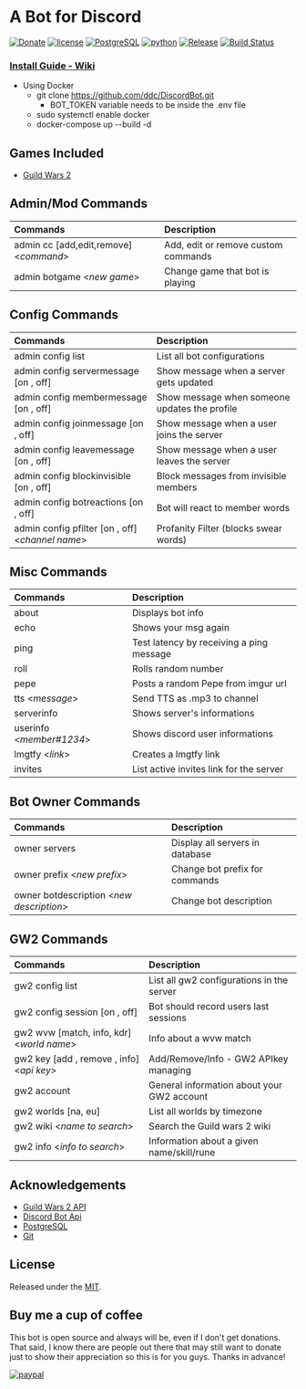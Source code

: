 # A Bot for Discord

[![Donate](https://img.shields.io/badge/Donate-PayPal-brightgreen.svg?style=plastic)](https://www.paypal.com/cgi-bin/webscr?cmd=_s-xclick&hosted_button_id=38E66BHC4623Y)
[![license](https://img.shields.io/github/license/ddc/DiscordBot.svg?style=plastic)](https://github.com/ddc/DiscordBot/blob/master/LICENSE) 
[![PostgreSQL](https://img.shields.io/badge/PostgreSQL-16-yellow.svg?style=plastic)](https://www.postgresql.org)
[![python](https://img.shields.io/badge/python-3.12-lightgrey.svg?style=plastic)](https://www.python.org/downloads/release)
[![Release](https://img.shields.io/github/release/ddc/DiscordBot.svg?style=plastic)](https://github.com/ddc/DiscordBot/releases/latest)
[![Build Status](https://img.shields.io/endpoint.svg?url=https://actions-badge.atrox.dev/ddc/DiscordBot/badge?ref=master&style=plastic&label=build&logo=none)](https://actions-badge.atrox.dev/ddc/DiscordBot/goto?ref=master)


<!--
### [Invitation Link](https://discordapp.com/api/oauth2/authorize?client_id=427992048088383518&permissions=8&scope=bot)
+ Use the link bellow to invite this bot into your server, or install your own using the install guide
    + [Invitation Link](https://discordapp.com/api/oauth2/authorize?client_id=427992048088383518&permissions=8&scope=bot)
-->

### [Install Guide - Wiki](https://ddc.github.io/DiscordBot)
+ Using Docker
    + git clone https://github.com/ddc/DiscordBot.git
      + BOT_TOKEN variable needs to be inside the .env file
    + sudo systemctl enable docker
    + docker-compose up --build -d

## Games Included
+ [Guild Wars 2](https://www.guildwars2.com)


## Admin/Mod Commands
| Commands                               | Description                         |
|:---------------------------------------|:------------------------------------|
| admin cc [add,edit,remove] <_command_> | Add, edit or remove custom commands |
| admin botgame <_new game_>             | Change game that bot is playing     |

## Config Commands
| Commands                                         | Description                                   |
|:-------------------------------------------------|:----------------------------------------------|
| admin config list                                | List all bot configurations                   |
| admin config servermessage   [on , off]          | Show message when a server gets updated       |
| admin config membermessage   [on , off]          | Show message when someone updates the profile |
| admin config joinmessage     [on , off]          | Show message when a user joins the server	    |
| admin config leavemessage    [on , off]          | Show message when a user leaves the server    |
| admin config blockinvisible  [on , off]          | Block messages from invisible members         |
| admin config botreactions    [on , off]          | Bot will react to member words                |
| admin config pfilter [on , off]	<_channel name_> | Profanity Filter (blocks swear words)         |

## Misc Commands
| Commands                 | Description                              |
|:-------------------------|:-----------------------------------------|
| about                    | Displays bot info                        |
| echo                     | Shows your msg again                     |
| ping                     | Test latency by receiving a ping message |
| roll                     | Rolls random number                      |
| pepe                     | Posts a random Pepe from imgur url       |
| tts <_message_>          | Send TTS as .mp3 to channel              |
| serverinfo               | Shows server's informations              |
| userinfo <_member#1234_> | Shows discord user informations          |
| lmgtfy <_link_>          | Creates a lmgtfy link	                   |
| invites                  | List active invites link for the server  |

## Bot Owner Commands
| Commands                                  | Description                     |
|:------------------------------------------|:--------------------------------|
| owner servers                             | Display all servers in database |
| owner prefix <_new prefix_>               | Change bot prefix for commands  |
| owner botdescription <_new description_>	 | Change bot description          |

## GW2 Commands
| Commands                                  | Description                                |
|:------------------------------------------|:-------------------------------------------|
| gw2 config list                           | List all gw2 configurations in the server  |
| gw2 config session [on , off]             | Bot should record users last sessions      |
| gw2 wvw [match, info, kdr] <_world name_> | Info about a wvw match                     |
| gw2 key [add , remove , info] <_api key_> | Add/Remove/Info - GW2 APIkey managing      |
| gw2 account                               | General information about your GW2 account |
| gw2 worlds [na, eu]                       | List all worlds by timezone                |
| gw2 wiki <_name to search_>               | Search the Guild wars 2 wiki               |
| gw2 info <_info to search_>               | Information about a given name/skill/rune  |


## Acknowledgements
+ [Guild Wars 2 API](https://wiki.guildwars2.com/wiki/API:2)
+ [Discord Bot Api](https://discordapp.com/developers/applications/me)
+ [PostgreSQL](https://www.postgresql.org)
+ [Git](https://git-scm.com/download)


## License
Released under the [MIT](LICENSE).


## Buy me a cup of coffee
This bot is open source and always will be, even if I don't get donations. That said, I know there are people out there that may still want to donate just to show their appreciation so this is for you guys. Thanks in advance!

[![paypal](https://www.paypalobjects.com/en_US/i/btn/btn_donate_SM.gif)](https://www.paypal.com/cgi-bin/webscr?cmd=_s-xclick&hosted_button_id=38E66BHC4623Y)
